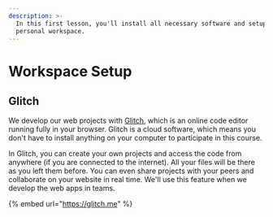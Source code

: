 ```yaml
---
description: >-
  In this first lesson, you'll install all necessary software and setup your
  personal workspace.
---
```


# Workspace Setup

## Glitch

We develop our web projects with [Glitch](https://glitch.me), which is an online code editor running fully in your browser. Glitch is a cloud software, which means you don't have to install anything on your computer to participate in this course.

In Glitch, you can create your own projects and access the code from anywhere \(if you are connected to the internet\). All your files will be there as you left them before. You can even share projects with your peers and collaborate on your website in real time. We'll use this feature when we develop the web apps in teams.

{% embed url="https://glitch.me" %}



